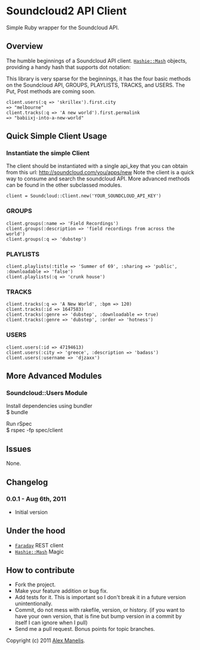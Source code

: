 # Soundcloud2 API Client

Simple Ruby wrapper for the Soundcloud API.  

## Overview

The humble beginnings of a Soundcloud API client.   [`Hashie::Mash`](https://github.com/intridea/hashie) objects, providing a handy hash that supports dot notation:

This library is very sparse for the beginnings, it has the four basic methods on the Soundcloud API, GROUPS, PLAYLISTS, TRACKS, and USERS. The Put, Post methods are coming soon.

    client.users(:q => 'skrillex').first.city
    => "melbourne"
    client.tracks(:q => 'A new world').first.permalink
    => "babiixj-into-a-new-world"

## Quick Simple Client Usage

### Instantiate the simple Client
The client should be instantiated with a single api_key that you can obtain from this url: http://soundcloud.com/you/apps/new
Note the client is a quick way to consume and search the soundcloud API. More advanced methods can
be found in the other subclassed modules.

    client = Soundcloud::Client.new('YOUR_SOUNDCLOUD_API_KEY')

### GROUPS
    client.groups(:name => 'Field Recordings')
    client.groups(:description => 'field recordings from across the world')
    client.groups(:q => 'dubstep')

### PLAYLISTS
    client.playlists(:title => 'Summer of 69', :sharing => 'public', :downloadable => 'false')
    client.playlists(:q => 'crunk house')

### TRACKS
    client.tracks(:q => 'A New World', :bpm => 120)
    client.tracks(:id => 1647583)
    client.tracks(:genre => 'dubstep', :downloadable => true)
    client.tracks(:genre => 'dubstep', :order => 'hotness')
    
### USERS
    client.users(:id => 47194613)
    client.users(:city => 'greece', :description => 'badass')
    client.users(:username => 'djzaxx')
    
## More Advanced Modules

### Soundcloud::Users Module


Install dependencies using bundler  
    $ bundle 

Run rSpec  
    $ rspec -fp spec/client

## Issues
  None.  

<a name="changelog"></a>
## Changelog

### 0.0.1 - Aug 6th, 2011

* Initial version


## Under the hood
* [`Faraday`](https://github.com/technoweenie/faraday) REST client
* [`Hashie::Mash`](http://github.com/intridea/hashie)  Magic

## How to contribute
 
* Fork the project.
* Make your feature addition or bug fix.
* Add tests for it. This is important so I don't break it in a
  future version unintentionally.
* Commit, do not mess with rakefile, version, or history.
  (if you want to have your own version, that is fine but bump version in a commit by itself I can ignore when I pull)
* Send me a pull request. Bonus points for topic branches.

Copyright (c) 2011 [Alex Manelis](http://twitter.com/amanelis). 

